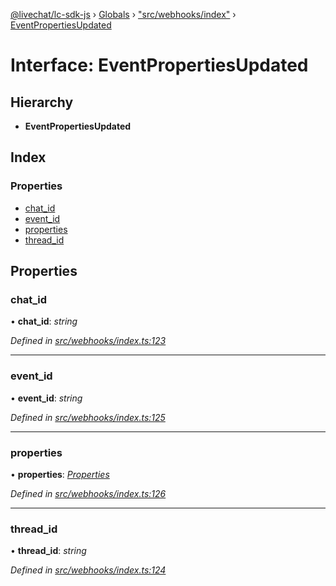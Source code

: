 [@livechat/lc-sdk-js](../README.md) › [Globals](../globals.md) › ["src/webhooks/index"](../modules/_src_webhooks_index_.md) › [EventPropertiesUpdated](_src_webhooks_index_.eventpropertiesupdated.md)

# Interface: EventPropertiesUpdated

## Hierarchy

* **EventPropertiesUpdated**

## Index

### Properties

* [chat_id](_src_webhooks_index_.eventpropertiesupdated.md#chat_id)
* [event_id](_src_webhooks_index_.eventpropertiesupdated.md#event_id)
* [properties](_src_webhooks_index_.eventpropertiesupdated.md#properties)
* [thread_id](_src_webhooks_index_.eventpropertiesupdated.md#thread_id)

## Properties

###  chat_id

• **chat_id**: *string*

*Defined in [src/webhooks/index.ts:123](https://github.com/livechat/lc-sdk-js/blob/adb7bb1/src/webhooks/index.ts#L123)*

___

###  event_id

• **event_id**: *string*

*Defined in [src/webhooks/index.ts:125](https://github.com/livechat/lc-sdk-js/blob/adb7bb1/src/webhooks/index.ts#L125)*

___

###  properties

• **properties**: *[Properties](_src_objects_index_.properties.md)*

*Defined in [src/webhooks/index.ts:126](https://github.com/livechat/lc-sdk-js/blob/adb7bb1/src/webhooks/index.ts#L126)*

___

###  thread_id

• **thread_id**: *string*

*Defined in [src/webhooks/index.ts:124](https://github.com/livechat/lc-sdk-js/blob/adb7bb1/src/webhooks/index.ts#L124)*
